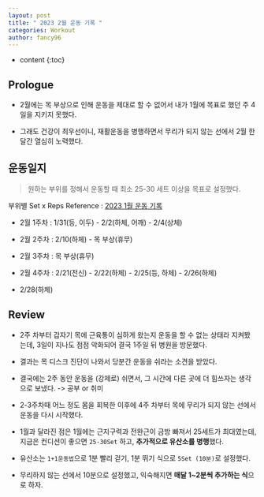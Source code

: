 ```yaml
---
layout: post
title: " 2023 2월 운동 기록 "
categories: Workout
author: fancy96
---
```

* content
{:toc}


## Prologue

* 2월에는 목 부상으로 인해 운동을 제대로 할 수 없어서 내가 1월에 목표로 했던 주 4일을 지키지 못했다.

* 그래도 건강이 최우선이니, 재활운동을 병행하면서 무리가 되지 않는 선에서 2월 한 달간 열심히 노력했다.


## 운동일지

> 원하는 부위를 정해서 운동할 때 최소 25-30 세트 이상을 목표로 설정했다.

부위별 Set x Reps Reference : [2023 1월 운동 기록](https://fancy96.github.io/Workout/)

* 2월 1주차 : 1/31(등, 이두) - 2/2(하체, 어깨) - 2/4(상체)

* 2월 2주차 : 2/10(하체) - 목 부상(휴무)

* 2월 3주차 : 목 부상(휴무)

* 2월 4주차 : 2/21(전신) - 2/22(하체) - 2/25(등, 하체) - 2/26(하체)

* 2/28(하체)


## Review

* 2주 차부터 갑자기 목에 근육통이 심하게 왔는지 운동을 할 수 없는 상태라 지켜봤는데, 3일이 지나도 점점 악화되어 결국 1주일 뒤 병원을 방문했다.

* 결과는 목 디스크 진단이 나와서 당분간 운동을 쉬라는 소견을 받았다.

* 결국에는 2주 동안 운동을 (강제로) 쉬면서, 그 시간에 다른 곳에 더 힘쓰자는 생각으로 보냈다. -> 공부 or 취미


* 2-3주차때 어느 정도 몸을 회복한 이후에 4주 차부터 목에 무리가 되지 않는 선에서 운동을 다시 시작했다.

* 1월과 달라진 점은 1월에는 근지구력과 전완근이 금방 빠져서 25세트가 최대였는데, 지금은 컨디션이 좋으면 `25-30Set` 하고, **추가적으로 유산소를 병행**했다.

* 유산소는 `1+1운동법`으로 1분 빨리 걷기, 1분 뛰기 식으로 `5Set (10분)`로 설정했다.

* 무리하지 않는 선에서 10분으로 설정했고, 익숙해지면 **매달 1~2분씩 추가하는 식**으로 하자.

